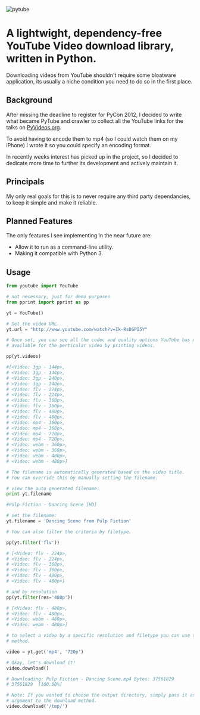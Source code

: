 ![pytube](https://s3.amazonaws.com/assets.nickficano.com/pytube_logo.png)

# A lightwight, dependency-free YouTube Video download library, written in Python.

Downloading videos from YouTube shouldn't require some bloatware application,
its usually a niche condition you need to do so in the first place.

## Background

After missing the deadline to register for PyCon 2012, I decided to write what
became PyTube and crawler to collect all the YouTube links for the talks
on [PyVideos.org](http://pyvideo.org/).

To avoid having to encode them to mp4 (so I could watch them on my iPhone)
I wrote it so you could specify an encoding format.

In recently weeks interest has picked up in the project, so I decided to
dedicate more time to further its development and actively maintain it.

## Principals 

My only real goals for this is to never require any third party dependancies,
to keep it simple and make it reliable.

## Planned Features

The only features I see implementing in the near future are:

- Allow it to run as a command-line utility. 
- Making it compatible with Python 3.


## Usage

``` python
from youtube import YouTube

# not necessary, just for demo purposes
from pprint import pprint as pp

yt = YouTube()

# Set the video URL.
yt.url = "http://www.youtube.com/watch?v=Ik-RsDGPI5Y"

# Once set, you can see all the codec and quality options YouTube has made
# available for the perticular video by printing videos.

pp(yt.videos)

#[<Video: 3gp - 144p>,
# <Video: 3gp - 144p>,
# <Video: 3gp - 240p>,
# <Video: 3gp - 240p>,
# <Video: flv - 224p>,
# <Video: flv - 224p>,
# <Video: flv - 360p>,
# <Video: flv - 360p>,
# <Video: flv - 480p>,
# <Video: flv - 480p>,
# <Video: mp4 - 360p>,
# <Video: mp4 - 360p>,
# <Video: mp4 - 720p>,
# <Video: mp4 - 720p>,
# <Video: webm - 360p>,
# <Video: webm - 360p>,
# <Video: webm - 480p>,
# <Video: webm - 480p>]

# The filename is automatically generated based on the video title.
# You can override this by manually setting the filename.

# view the auto generated filename:
print yt.filename

#Pulp Fiction - Dancing Scene [HD]

# set the filename:
yt.filename = 'Dancing Scene from Pulp Fiction'

# You can also filter the criteria by filetype.

pp(yt.filter('flv'))

# [<Video: flv - 224p>,
# <Video: flv - 224p>,
# <Video: flv - 360p>,
# <Video: flv - 360p>,
# <Video: flv - 480p>,
# <Video: flv - 480p>]

# and by resolution
pp(yt.filter(res='480p'))

# [<Video: flv - 480p>,
# <Video: flv - 480p>,
# <Video: webm - 480p>,
# <Video: webm - 480p>]

# to select a video by a specific resolution and filetype you can use the get
# method.

video = yt.get('mp4', '720p')

# Okay, let's download it!
video.download()

# Downloading: Pulp Fiction - Dancing Scene.mp4 Bytes: 37561829
# 37561829  [100.00%]

# Note: If you wanted to choose the output directory, simply pass it as an 
# argument to the download method.
video.download('/tmp/')
```

